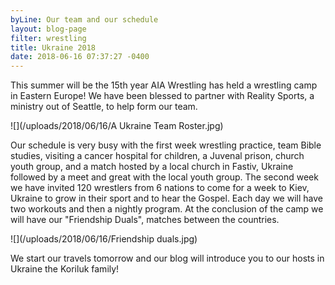 ```yaml
---
byLine: Our team and our schedule
layout: blog-page
filter: wrestling
title: Ukraine 2018
date: 2018-06-16 07:37:27 -0400
---
```

This summer will be the 15th year AIA Wrestling has held a wrestling camp in Eastern Europe! We have been blessed to partner with Reality Sports, a ministry out of Seattle, to help form our team.

![](/uploads/2018/06/16/A Ukraine Team Roster.jpg)

Our schedule is very busy with the first week wrestling practice, team Bible studies, visiting a cancer hospital for children, a Juvenal prison, church youth group, and a match hosted by a local church in Fastiv, Ukraine followed by a meet and great with the local youth group. The second week we have invited 120 wrestlers from 6 nations to come for a week to Kiev, Ukraine to grow in their sport and to hear the Gospel. Each day we will have two workouts and then a nightly program. At the conclusion of the camp we will have our "Friendship Duals", matches between the countries.

![](/uploads/2018/06/16/Friendship duals.jpg)

We start our travels tomorrow and our blog will introduce you to our hosts in Ukraine the Koriluk family!